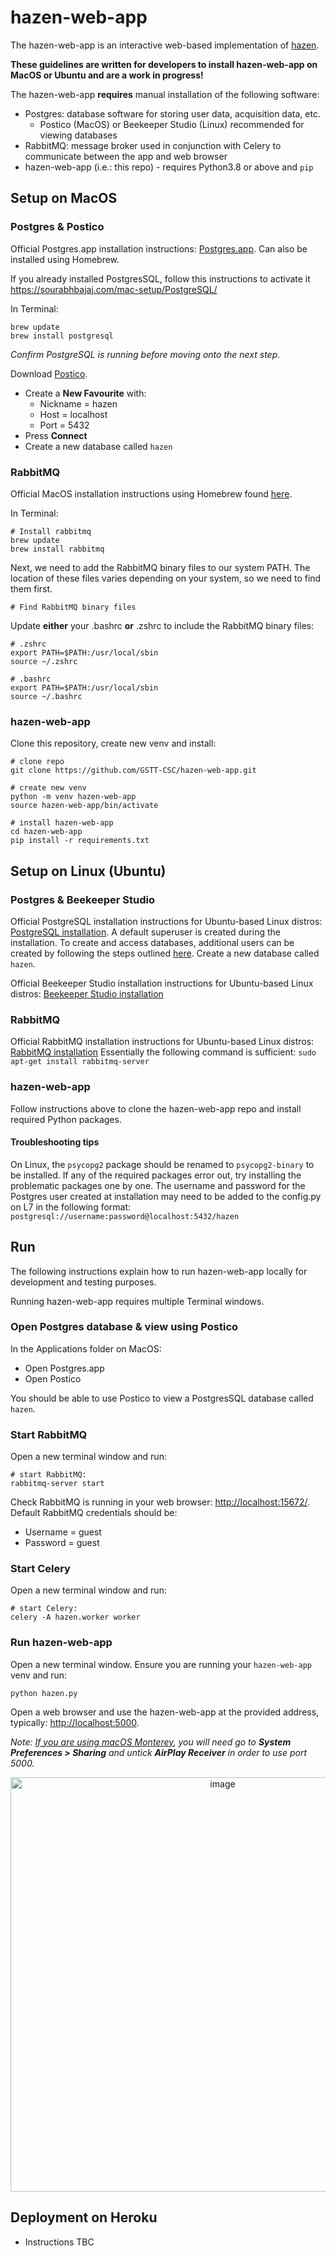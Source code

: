 # hazen-web-app

The hazen-web-app is an interactive web-based implementation of [hazen](https://github.com/GSTT-CSC/hazen).

**These guidelines are written for developers to install hazen-web-app on MacOS or Ubuntu and are a work in progress!**

The hazen-web-app **requires** manual installation of the following software:
- Postgres: database software for storing user data, acquisition data, etc.
  - Postico (MacOS) or Beekeeper Studio (Linux) recommended for viewing databases
- RabbitMQ: message broker used in conjunction with Celery to communicate between the app and web browser
- hazen-web-app (i.e.: this repo) - requires Python3.8 or above and `pip`

## Setup on MacOS

### Postgres & Postico

Official Postgres.app installation instructions: [Postgres.app](https://postgresapp.com/). Can also be installed using Homebrew.

If you already installed PostgresSQL, follow this instructions to activate it https://sourabhbajaj.com/mac-setup/PostgreSQL/

In Terminal:
```shell
brew update
brew install postgresql
```
*Confirm PostgreSQL is running before moving onto the next step.*

Download [Postico](https://eggerapps.at/postico/).
- Create a **New Favourite** with:
  - Nickname = hazen
  - Host = localhost
  - Port = 5432
- Press **Connect**
- Create a new database called `hazen`

### RabbitMQ
Official MacOS installation instructions using Homebrew found [here](https://www.rabbitmq.com/install-homebrew.html).

In Terminal:
```shell
# Install rabbitmq
brew update
brew install rabbitmq
```

Next, we need to add the RabbitMQ binary files to our system PATH. The location of these files varies depending on your 
system, so we need to find them first.
```shell
# Find RabbitMQ binary files

```

Update **either** your .bashrc **or** .zshrc to include the RabbitMQ binary files:
```shell
# .zshrc
export PATH=$PATH:/usr/local/sbin
source ~/.zshrc

# .bashrc
export PATH=$PATH:/usr/local/sbin
source ~/.bashrc
```

### hazen-web-app

Clone this repository, create new venv and install:
```shell
# clone repo
git clone https://github.com/GSTT-CSC/hazen-web-app.git

# create new venv
python -m venv hazen-web-app
source hazen-web-app/bin/activate

# install hazen-web-app
cd hazen-web-app
pip install -r requirements.txt
```

## Setup on Linux (Ubuntu)

### Postgres & Beekeeper Studio

Official PostgreSQL installation instructions for Ubuntu-based Linux distros: [PostgreSQL installation](https://www.postgresql.org/download/linux/ubuntu/).
A default superuser is created during the installation. To create and access databases, additional users can be created by following the steps outlined [here](https://kb.objectrocket.com/postgresql/how-to-create-a-role-in-postgres-1454).
Create a new database called `hazen`.

Official Beekeeper Studio installation instructions for Ubuntu-based Linux distros: [Beekeeper Studio installation](https://docs.beekeeperstudio.io/installation/#linux-installation)

### RabbitMQ

Official RabbitMQ installation instructions for Ubuntu-based Linux distros: [RabbitMQ installation](https://www.rabbitmq.com/install-debian.html)
Essentially the following command is sufficient:
`sudo apt-get install rabbitmq-server`

### hazen-web-app

Follow instructions above to clone the hazen-web-app repo and install required Python packages.

#### Troubleshooting tips
On Linux, the `psycopg2` package should be renamed to `psycopg2-binary` to be installed.
If any of the required packages error out, try installing the problematic packages one by one.
The username and password for the Postgres user created at installation may need to be added to the config.py on L7 in the following format: `postgresql://username:password@localhost:5432/hazen`

## Run

The following instructions explain how to run hazen-web-app locally for development and testing purposes.

Running hazen-web-app requires multiple Terminal windows.

### Open Postgres database & view using Postico
In the Applications folder on MacOS:
- Open Postgres.app
- Open Postico

You should be able to use Postico to view a PostgresSQL database called `hazen`.

### Start RabbitMQ
Open a new terminal window and run:

```shell
# start RabbitMQ:
rabbitmq-server start
```

Check RabbitMQ is running in your web browser: [http://localhost:15672/](http://localhost:15672/). Default RabbitMQ credentials should be:
- Username = guest
- Password = guest

### Start Celery
Open a new terminal window and run:

```shell
# start Celery:
celery -A hazen.worker worker
```

### Run hazen-web-app
Open a new terminal window. Ensure you are running your `hazen-web-app` venv and run:
```shell 
python hazen.py
```

Open a web browser and use the hazen-web-app at the provided address, typically: [http://localhost:5000](http://localhost:5000).

*Note: [If you are using macOS Monterey](https://progressstory.com/tech/port-5000-already-in-use-macos-monterey-issue/), you will need go to **System Preferences > Sharing** and untick **AirPlay Receiver** in order to use port 5000.*

<p align="center" width="100%">
     <img width="663" alt="image" src="https://user-images.githubusercontent.com/67117138/167840022-25d838b9-950d-44cd-a30b-a916bd3c7eb0.png">
</p>


## Deployment on Heroku

- Instructions TBC
